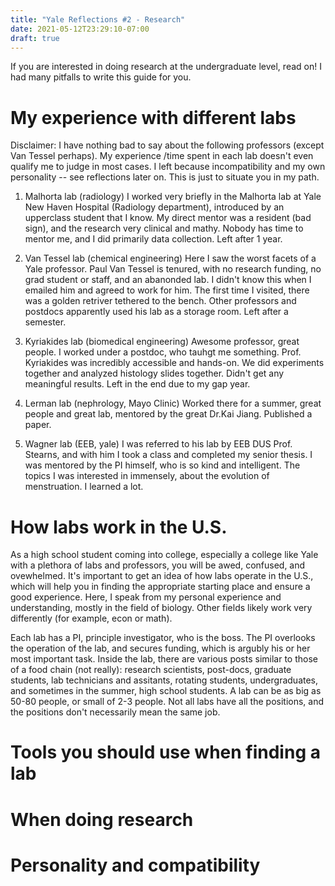 ```yaml
---
title: "Yale Reflections #2 - Research"
date: 2021-05-12T23:29:10-07:00
draft: true
---
```

If you are interested in doing research at the undergraduate level, read on! I had many pitfalls to write this guide for you. 

# My experience with different labs 
Disclaimer: I have nothing bad to say about the following professors (except Van Tessel perhaps). My experience /time spent in each lab doesn't even qualify me to judge in most cases. I left because incompatibility and my own personality -- see reflections later on. This is just to situate you in my path.

1. Malhorta lab (radiology)
I worked very briefly in the Malhorta lab at Yale New Haven Hospital (Radiology department), introduced by an upperclass student that I know. My direct mentor was a resident (bad sign), and the research very clinical and mathy. Nobody has time to mentor me, and I did primarily data collection. Left after 1 year. 

2. Van Tessel lab (chemical engineering)
Here I saw the worst facets of a Yale professor. Paul Van Tessel is tenured, with no research funding, no grad student or staff, and an abanonded lab. I didn't know this when I emailed him and agreed to work for him. The first time I visited, there was a golden retriver tethered to the bench. Other professors and postdocs apparently used his lab as a storage room. Left after a semester. 

3. Kyriakides lab (biomedical engineering)
Awesome professor, great people. I worked under a postdoc, who tauhgt me something. Prof. Kyriakides was incredibly accessible and hands-on. We did experiments together and analyzed histology slides together. Didn't get any meaningful results. Left in the end due to my gap year. 

4. Lerman lab (nephrology, Mayo Clinic)
Worked there for a summer, great people and great lab, mentored by the great Dr.Kai Jiang. Published a paper. 

5. Wagner lab (EEB, yale)
I was referred to his lab by EEB DUS Prof. Stearns, and with him I took a class and completed my senior thesis. I was mentored by the PI himself, who is so kind and intelligent. The topics I was interested in immensely, about the evolution of menstruation. I learned a lot. 

# How labs work in the U.S.
As a high school student coming into college, especially a college like Yale with a plethora of labs and professors, you will be awed, confused, and ovewhelmed. It's important to get an idea of how labs operate in the U.S., which will help you in finding the appropriate starting place and ensure a good experience. Here, I speak from my personal experience and understanding, mostly in the field of biology. Other fields likely work very differently (for example, econ or math).

Each lab has a PI, principle investigator, who is the boss. The PI overlooks the operation of the lab, and secures funding, which is argubly his or her most important task. Inside the lab, there are various posts similar to those of a food chain (not really): research scientists, post-docs, graduate students, lab technicians and assitants, rotating students, undergraduates, and sometimes in the summer, high school students. A lab can be as big as 50-80 people, or small of 2-3 people. Not all labs have all the positions, and the positions don't necessarily mean the same job. 



# Tools you should use when finding a lab 

# When doing research 

# Personality and compatibility 

